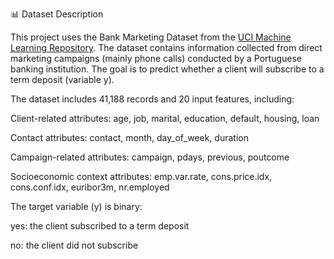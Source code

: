 📊 Dataset Description

This project uses the Bank Marketing Dataset from the [UCI Machine Learning Repository](https://archive.ics.uci.edu/dataset/222/bank+marketing). The dataset contains information collected from direct marketing campaigns (mainly phone calls) conducted by a Portuguese banking institution. The goal is to predict whether a client will subscribe to a term deposit (variable y).


The dataset includes 41,188 records and 20 input features, including: 

Client-related attributes: age, job, marital, education, default, housing, loan

Contact attributes: contact, month, day_of_week, duration

Campaign-related attributes: campaign, pdays, previous, poutcome

Socioeconomic context attributes: emp.var.rate, cons.price.idx, cons.conf.idx, euribor3m, nr.employed


The target variable (y) is binary:

yes: the client subscribed to a term deposit

no: the client did not subscribe



